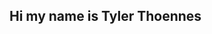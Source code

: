 ## Hi my name is Tyler Thoennes
##
<!--
**trthoennes/trthoennes** is a ✨ _special_ ✨ repository because its `README.md` (this file) appears on your GitHub profile.
rfrf
Here are some ideas to get you started:

- 🔭 I’m currently working on ...
- 🌱 I’m currently learning ...
- 👯 I’m looking to collaborate on ...
- 🤔 I’m looking for help with ...
- 💬 Ask me about ...
- 📫 How to reach me: ...
- 😄 Pronouns: ...
- ⚡ Fun fact: ...
-->
